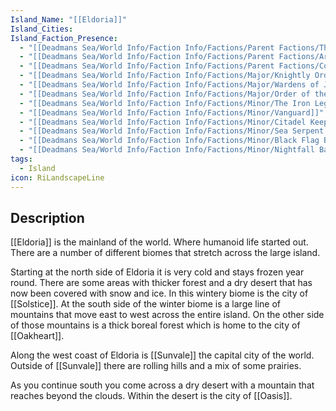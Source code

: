 ```yaml
---
Island_Name: "[[Eldoria]]"
Island_Cities: 
Island_Faction_Presence:
  - "[[Deadmans Sea/World Info/Faction Info/Factions/Parent Factions/The Shadow Syndicate]]"
  - "[[Deadmans Sea/World Info/Faction Info/Factions/Parent Factions/Aristocratic Order]]"
  - "[[Deadmans Sea/World Info/Faction Info/Factions/Parent Factions/Commerce Coalition]]"
  - "[[Deadmans Sea/World Info/Faction Info/Factions/Major/Knightly Order]]"
  - "[[Deadmans Sea/World Info/Faction Info/Factions/Major/Wardens of Justice]]"
  - "[[Deadmans Sea/World Info/Faction Info/Factions/Major/Order of the Divine]]"
  - "[[Deadmans Sea/World Info/Faction Info/Factions/Minor/The Iron Legion]]"
  - "[[Deadmans Sea/World Info/Faction Info/Factions/Minor/Vanguard]]"
  - "[[Deadmans Sea/World Info/Faction Info/Factions/Minor/Citadel Keepers]]"
  - "[[Deadmans Sea/World Info/Faction Info/Factions/Minor/Sea Serpent's Scourge]]"
  - "[[Deadmans Sea/World Info/Faction Info/Factions/Minor/Black Flag Buccaneers]]"
  - "[[Deadmans Sea/World Info/Faction Info/Factions/Minor/Nightfall Bandits]]"
tags:
  - Island
icon: RiLandscapeLine
---
```

## Description
[[Eldoria]] is the mainland of the world. Where humanoid life started out. There are a number of different biomes that stretch across the large island. 

Starting at the north side of Eldoria it is very cold and stays frozen year round. There are some areas with thicker forest and a dry desert that has now been covered with snow and ice. In this wintery biome is the city of [[Solstice]]. At the south side of the winter biome is a large line of mountains that move east to west across the entire island. On the other side of those mountains is a thick boreal forest which is home to the city of [[Oakheart]]. 

Along the west coast of Eldoria is [[Sunvale]] the capital city of the world. Outside of [[Sunvale]] there are rolling hills and a mix of some prairies. 

As you continue south you come across a dry desert with a mountain that reaches beyond the clouds. Within the desert is the city of [[Oasis]].



